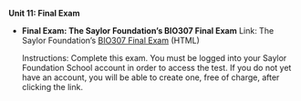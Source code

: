 **Unit 11: Final Exam** <span id="11"></span> 
-   **Final Exam: The Saylor Foundation’s BIO307 Final Exam**
    Link: The Saylor Foundation’s [BIO307 Final
    Exam](http://school.saylor.org/mod/quiz/view.php?id=993) (HTML)  
      
     Instructions: Complete this exam. You must be logged into your
    Saylor Foundation School account in order to access the test. If you
    do not yet have an account, you will be able to create one, free of
    charge, after clicking the link. 


